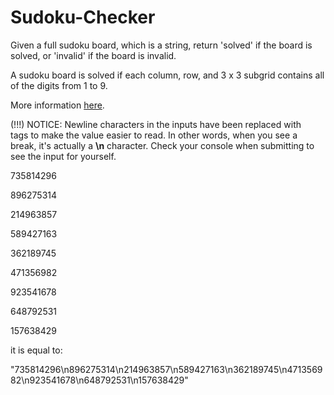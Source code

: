 # Sudoku-Checker

Given a full sudoku board, which is a string, return 'solved' if the board is solved, or 'invalid' if the board is invalid.

A sudoku board is solved if each column, row, and 3 x 3 subgrid contains all of the digits from 1 to 9. 

More information [here](https://www.sudoku.ws/rules.htm).

(!!!) NOTICE: Newline characters in the inputs have been replaced with <br /> tags to make the value easier to read. In other words, when you see a break, it's actually a **\n** character. Check your console when submitting to see the input for yourself.

735814296

896275314

214963857

589427163

362189745

471356982

923541678

648792531

157638429

it is equal to:

"735814296\n896275314\n214963857\n589427163\n362189745\n471356982\n923541678\n648792531\n157638429"